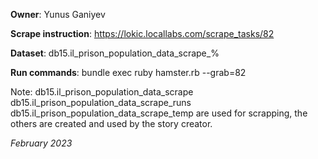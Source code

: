 **Owner**:  Yunus Ganiyev

**Scrape instruction**: https://lokic.locallabs.com/scrape_tasks/82

**Dataset**: db15.il_prison_population_data_scrape_%

**Run commands**: 
bundle exec ruby hamster.rb --grab=82

Note:
db15.il_prison_population_data_scrape
db15.il_prison_population_data_scrape_runs
db15.il_prison_population_data_scrape_temp
are used for scrapping, the others are created and used by the story creator.

_February 2023_
